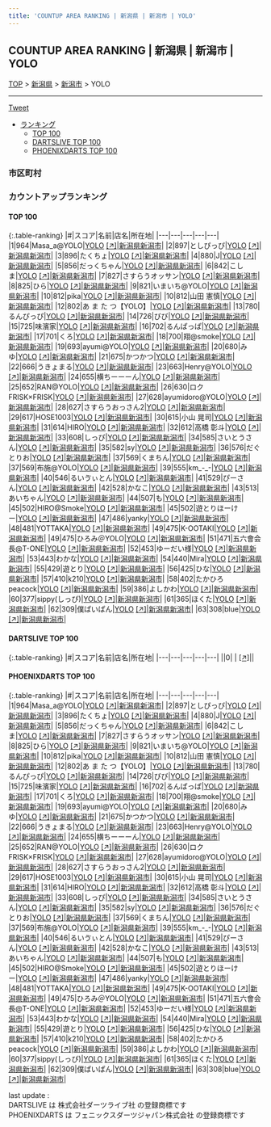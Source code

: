 ```yaml
---
title: 'COUNTUP AREA RANKING | 新潟県 | 新潟市 | YOLO'
---
```

## COUNTUP AREA RANKING | 新潟県 | 新潟市 | YOLO

[TOP](/darts/rank/) > [新潟県](/darts/rank/新潟県/) > [新潟市](/darts/rank/新潟県/新潟市/) > YOLO

___

<a href="https://twitter.com/share?ref_src=twsrc%5Etfw" data-text="COUNTUP AREA RANKING | 新潟県新潟市YOLO" class="twitter-share-button" data-hashtags="DARTSLIVE,PHOENIXDARTS,darts,ダーツ" data-show-count="false">Tweet</a>

* [ランキング](#カウントアップランキング)
    * [TOP 100](#top-100)
    * [DARTSLIVE TOP 100](#dartslive-top-100)
    * [PHOENIXDARTS TOP 100](#phoenixdarts-top-100)

### 市区町村

<ul>

</ul>

### カウントアップランキング

#### TOP 100



{:.table-ranking}
|#|スコア|名前|店名|所在地|
|---|---|---|---|---|
|1|964|<span class="rank-name-pd">Masa_a@YOLO</span>|<a href="/darts/rank/shops/82009.html">YOLO</a> <a href="https://vs.phoenixdarts.com/jp/shop/shopDetailInfo/s_82009?s_seq=82009">[↗]</a>|<a href="/darts/rank/新潟県/新潟市">新潟県新潟市</a>|
|2|897|<span class="rank-name-pd">としぴっぴ</span>|<a href="/darts/rank/shops/82009.html">YOLO</a> <a href="https://vs.phoenixdarts.com/jp/shop/shopDetailInfo/s_82009?s_seq=82009">[↗]</a>|<a href="/darts/rank/新潟県/新潟市">新潟県新潟市</a>|
|3|896|<span class="rank-name-pd">たくちょ</span>|<a href="/darts/rank/shops/82009.html">YOLO</a> <a href="https://vs.phoenixdarts.com/jp/shop/shopDetailInfo/s_82009?s_seq=82009">[↗]</a>|<a href="/darts/rank/新潟県/新潟市">新潟県新潟市</a>|
|4|880|<span class="rank-name-pd">J</span>|<a href="/darts/rank/shops/82009.html">YOLO</a> <a href="https://vs.phoenixdarts.com/jp/shop/shopDetailInfo/s_82009?s_seq=82009">[↗]</a>|<a href="/darts/rank/新潟県/新潟市">新潟県新潟市</a>|
|5|856|<span class="rank-name-pd">だっくちゃん</span>|<a href="/darts/rank/shops/82009.html">YOLO</a> <a href="https://vs.phoenixdarts.com/jp/shop/shopDetailInfo/s_82009?s_seq=82009">[↗]</a>|<a href="/darts/rank/新潟県/新潟市">新潟県新潟市</a>|
|6|842|<span class="rank-name-pd">こしま</span>|<a href="/darts/rank/shops/82009.html">YOLO</a> <a href="https://vs.phoenixdarts.com/jp/shop/shopDetailInfo/s_82009?s_seq=82009">[↗]</a>|<a href="/darts/rank/新潟県/新潟市">新潟県新潟市</a>|
|7|827|<span class="rank-name-pd">さすらうオッサン</span>|<a href="/darts/rank/shops/82009.html">YOLO</a> <a href="https://vs.phoenixdarts.com/jp/shop/shopDetailInfo/s_82009?s_seq=82009">[↗]</a>|<a href="/darts/rank/新潟県/新潟市">新潟県新潟市</a>|
|8|825|<span class="rank-name-pd">ひら</span>|<a href="/darts/rank/shops/82009.html">YOLO</a> <a href="https://vs.phoenixdarts.com/jp/shop/shopDetailInfo/s_82009?s_seq=82009">[↗]</a>|<a href="/darts/rank/新潟県/新潟市">新潟県新潟市</a>|
|9|821|<span class="rank-name-pd">いまいち@YOLO</span>|<a href="/darts/rank/shops/82009.html">YOLO</a> <a href="https://vs.phoenixdarts.com/jp/shop/shopDetailInfo/s_82009?s_seq=82009">[↗]</a>|<a href="/darts/rank/新潟県/新潟市">新潟県新潟市</a>|
|10|812|<span class="rank-name-pd">pika</span>|<a href="/darts/rank/shops/82009.html">YOLO</a> <a href="https://vs.phoenixdarts.com/jp/shop/shopDetailInfo/s_82009?s_seq=82009">[↗]</a>|<a href="/darts/rank/新潟県/新潟市">新潟県新潟市</a>|
|10|812|<span class="rank-name-pd">山田 憲慎</span>|<a href="/darts/rank/shops/82009.html">YOLO</a> <a href="https://vs.phoenixdarts.com/jp/shop/shopDetailInfo/s_82009?s_seq=82009">[↗]</a>|<a href="/darts/rank/新潟県/新潟市">新潟県新潟市</a>|
|12|802|<span class="rank-name-pd">あ ま た つ【YOLO】</span>|<a href="/darts/rank/shops/82009.html">YOLO</a> <a href="https://vs.phoenixdarts.com/jp/shop/shopDetailInfo/s_82009?s_seq=82009">[↗]</a>|<a href="/darts/rank/新潟県/新潟市">新潟県新潟市</a>|
|13|780|<span class="rank-name-pd">るんぴっぴ</span>|<a href="/darts/rank/shops/82009.html">YOLO</a> <a href="https://vs.phoenixdarts.com/jp/shop/shopDetailInfo/s_82009?s_seq=82009">[↗]</a>|<a href="/darts/rank/新潟県/新潟市">新潟県新潟市</a>|
|14|726|<span class="rank-name-pd">びび</span>|<a href="/darts/rank/shops/82009.html">YOLO</a> <a href="https://vs.phoenixdarts.com/jp/shop/shopDetailInfo/s_82009?s_seq=82009">[↗]</a>|<a href="/darts/rank/新潟県/新潟市">新潟県新潟市</a>|
|15|725|<span class="rank-name-pd">味濱家</span>|<a href="/darts/rank/shops/82009.html">YOLO</a> <a href="https://vs.phoenixdarts.com/jp/shop/shopDetailInfo/s_82009?s_seq=82009">[↗]</a>|<a href="/darts/rank/新潟県/新潟市">新潟県新潟市</a>|
|16|702|<span class="rank-name-pd">るんぱっぱ</span>|<a href="/darts/rank/shops/82009.html">YOLO</a> <a href="https://vs.phoenixdarts.com/jp/shop/shopDetailInfo/s_82009?s_seq=82009">[↗]</a>|<a href="/darts/rank/新潟県/新潟市">新潟県新潟市</a>|
|17|701|<span class="rank-name-pd">くろ</span>|<a href="/darts/rank/shops/82009.html">YOLO</a> <a href="https://vs.phoenixdarts.com/jp/shop/shopDetailInfo/s_82009?s_seq=82009">[↗]</a>|<a href="/darts/rank/新潟県/新潟市">新潟県新潟市</a>|
|18|700|<span class="rank-name-pd">翔@smoke</span>|<a href="/darts/rank/shops/82009.html">YOLO</a> <a href="https://vs.phoenixdarts.com/jp/shop/shopDetailInfo/s_82009?s_seq=82009">[↗]</a>|<a href="/darts/rank/新潟県/新潟市">新潟県新潟市</a>|
|19|693|<span class="rank-name-pd">ayumi@YOLO</span>|<a href="/darts/rank/shops/82009.html">YOLO</a> <a href="https://vs.phoenixdarts.com/jp/shop/shopDetailInfo/s_82009?s_seq=82009">[↗]</a>|<a href="/darts/rank/新潟県/新潟市">新潟県新潟市</a>|
|20|680|<span class="rank-name-pd">みゆ</span>|<a href="/darts/rank/shops/82009.html">YOLO</a> <a href="https://vs.phoenixdarts.com/jp/shop/shopDetailInfo/s_82009?s_seq=82009">[↗]</a>|<a href="/darts/rank/新潟県/新潟市">新潟県新潟市</a>|
|21|675|<span class="rank-name-pd">かつかつ</span>|<a href="/darts/rank/shops/82009.html">YOLO</a> <a href="https://vs.phoenixdarts.com/jp/shop/shopDetailInfo/s_82009?s_seq=82009">[↗]</a>|<a href="/darts/rank/新潟県/新潟市">新潟県新潟市</a>|
|22|666|<span class="rank-name-pd">うきょまる</span>|<a href="/darts/rank/shops/82009.html">YOLO</a> <a href="https://vs.phoenixdarts.com/jp/shop/shopDetailInfo/s_82009?s_seq=82009">[↗]</a>|<a href="/darts/rank/新潟県/新潟市">新潟県新潟市</a>|
|23|663|<span class="rank-name-pd">Henry@YOLO</span>|<a href="/darts/rank/shops/82009.html">YOLO</a> <a href="https://vs.phoenixdarts.com/jp/shop/shopDetailInfo/s_82009?s_seq=82009">[↗]</a>|<a href="/darts/rank/新潟県/新潟市">新潟県新潟市</a>|
|24|655|<span class="rank-name-pd">横ちーーーん</span>|<a href="/darts/rank/shops/82009.html">YOLO</a> <a href="https://vs.phoenixdarts.com/jp/shop/shopDetailInfo/s_82009?s_seq=82009">[↗]</a>|<a href="/darts/rank/新潟県/新潟市">新潟県新潟市</a>|
|25|652|<span class="rank-name-pd">RAN@YOLO</span>|<a href="/darts/rank/shops/82009.html">YOLO</a> <a href="https://vs.phoenixdarts.com/jp/shop/shopDetailInfo/s_82009?s_seq=82009">[↗]</a>|<a href="/darts/rank/新潟県/新潟市">新潟県新潟市</a>|
|26|630|<span class="rank-name-pd">ロク FRISK×FRISK</span>|<a href="/darts/rank/shops/82009.html">YOLO</a> <a href="https://vs.phoenixdarts.com/jp/shop/shopDetailInfo/s_82009?s_seq=82009">[↗]</a>|<a href="/darts/rank/新潟県/新潟市">新潟県新潟市</a>|
|27|628|<span class="rank-name-pd">ayumidoro@YOLO</span>|<a href="/darts/rank/shops/82009.html">YOLO</a> <a href="https://vs.phoenixdarts.com/jp/shop/shopDetailInfo/s_82009?s_seq=82009">[↗]</a>|<a href="/darts/rank/新潟県/新潟市">新潟県新潟市</a>|
|28|627|<span class="rank-name-pd">さすらうおっさん2</span>|<a href="/darts/rank/shops/82009.html">YOLO</a> <a href="https://vs.phoenixdarts.com/jp/shop/shopDetailInfo/s_82009?s_seq=82009">[↗]</a>|<a href="/darts/rank/新潟県/新潟市">新潟県新潟市</a>|
|29|617|<span class="rank-name-pd">HOSE1003</span>|<a href="/darts/rank/shops/82009.html">YOLO</a> <a href="https://vs.phoenixdarts.com/jp/shop/shopDetailInfo/s_82009?s_seq=82009">[↗]</a>|<a href="/darts/rank/新潟県/新潟市">新潟県新潟市</a>|
|30|615|<span class="rank-name-pd">小山 晃司</span>|<a href="/darts/rank/shops/82009.html">YOLO</a> <a href="https://vs.phoenixdarts.com/jp/shop/shopDetailInfo/s_82009?s_seq=82009">[↗]</a>|<a href="/darts/rank/新潟県/新潟市">新潟県新潟市</a>|
|31|614|<span class="rank-name-pd">HIRO</span>|<a href="/darts/rank/shops/82009.html">YOLO</a> <a href="https://vs.phoenixdarts.com/jp/shop/shopDetailInfo/s_82009?s_seq=82009">[↗]</a>|<a href="/darts/rank/新潟県/新潟市">新潟県新潟市</a>|
|32|612|<span class="rank-name-pd"><span class="pro-icon-pd"></span>高橋 彰斗</span>|<a href="/darts/rank/shops/82009.html">YOLO</a> <a href="https://vs.phoenixdarts.com/jp/shop/shopDetailInfo/s_82009?s_seq=82009">[↗]</a>|<a href="/darts/rank/新潟県/新潟市">新潟県新潟市</a>|
|33|608|<span class="rank-name-pd">しっぴ</span>|<a href="/darts/rank/shops/82009.html">YOLO</a> <a href="https://vs.phoenixdarts.com/jp/shop/shopDetailInfo/s_82009?s_seq=82009">[↗]</a>|<a href="/darts/rank/新潟県/新潟市">新潟県新潟市</a>|
|34|585|<span class="rank-name-pd">さいとうさん</span>|<a href="/darts/rank/shops/82009.html">YOLO</a> <a href="https://vs.phoenixdarts.com/jp/shop/shopDetailInfo/s_82009?s_seq=82009">[↗]</a>|<a href="/darts/rank/新潟県/新潟市">新潟県新潟市</a>|
|35|582|<span class="rank-name-pd">sy</span>|<a href="/darts/rank/shops/82009.html">YOLO</a> <a href="https://vs.phoenixdarts.com/jp/shop/shopDetailInfo/s_82009?s_seq=82009">[↗]</a>|<a href="/darts/rank/新潟県/新潟市">新潟県新潟市</a>|
|36|576|<span class="rank-name-pd">だぐとりお</span>|<a href="/darts/rank/shops/82009.html">YOLO</a> <a href="https://vs.phoenixdarts.com/jp/shop/shopDetailInfo/s_82009?s_seq=82009">[↗]</a>|<a href="/darts/rank/新潟県/新潟市">新潟県新潟市</a>|
|37|569|<span class="rank-name-pd">くまちん</span>|<a href="/darts/rank/shops/82009.html">YOLO</a> <a href="https://vs.phoenixdarts.com/jp/shop/shopDetailInfo/s_82009?s_seq=82009">[↗]</a>|<a href="/darts/rank/新潟県/新潟市">新潟県新潟市</a>|
|37|569|<span class="rank-name-pd">布施@YOLO</span>|<a href="/darts/rank/shops/82009.html">YOLO</a> <a href="https://vs.phoenixdarts.com/jp/shop/shopDetailInfo/s_82009?s_seq=82009">[↗]</a>|<a href="/darts/rank/新潟県/新潟市">新潟県新潟市</a>|
|39|555|<span class="rank-name-pd">km_-_-</span>|<a href="/darts/rank/shops/82009.html">YOLO</a> <a href="https://vs.phoenixdarts.com/jp/shop/shopDetailInfo/s_82009?s_seq=82009">[↗]</a>|<a href="/darts/rank/新潟県/新潟市">新潟県新潟市</a>|
|40|546|<span class="rank-name-pd">るいゔぃとん</span>|<a href="/darts/rank/shops/82009.html">YOLO</a> <a href="https://vs.phoenixdarts.com/jp/shop/shopDetailInfo/s_82009?s_seq=82009">[↗]</a>|<a href="/darts/rank/新潟県/新潟市">新潟県新潟市</a>|
|41|529|<span class="rank-name-pd">ぴーさん</span>|<a href="/darts/rank/shops/82009.html">YOLO</a> <a href="https://vs.phoenixdarts.com/jp/shop/shopDetailInfo/s_82009?s_seq=82009">[↗]</a>|<a href="/darts/rank/新潟県/新潟市">新潟県新潟市</a>|
|42|528|<span class="rank-name-pd">かなこ</span>|<a href="/darts/rank/shops/82009.html">YOLO</a> <a href="https://vs.phoenixdarts.com/jp/shop/shopDetailInfo/s_82009?s_seq=82009">[↗]</a>|<a href="/darts/rank/新潟県/新潟市">新潟県新潟市</a>|
|43|513|<span class="rank-name-pd">あいちゃん</span>|<a href="/darts/rank/shops/82009.html">YOLO</a> <a href="https://vs.phoenixdarts.com/jp/shop/shopDetailInfo/s_82009?s_seq=82009">[↗]</a>|<a href="/darts/rank/新潟県/新潟市">新潟県新潟市</a>|
|44|507|<span class="rank-name-pd">も</span>|<a href="/darts/rank/shops/82009.html">YOLO</a> <a href="https://vs.phoenixdarts.com/jp/shop/shopDetailInfo/s_82009?s_seq=82009">[↗]</a>|<a href="/darts/rank/新潟県/新潟市">新潟県新潟市</a>|
|45|502|<span class="rank-name-pd">HIRO@Smoke</span>|<a href="/darts/rank/shops/82009.html">YOLO</a> <a href="https://vs.phoenixdarts.com/jp/shop/shopDetailInfo/s_82009?s_seq=82009">[↗]</a>|<a href="/darts/rank/新潟県/新潟市">新潟県新潟市</a>|
|45|502|<span class="rank-name-pd">遊とりほーけー</span>|<a href="/darts/rank/shops/82009.html">YOLO</a> <a href="https://vs.phoenixdarts.com/jp/shop/shopDetailInfo/s_82009?s_seq=82009">[↗]</a>|<a href="/darts/rank/新潟県/新潟市">新潟県新潟市</a>|
|47|486|<span class="rank-name-pd">yanky</span>|<a href="/darts/rank/shops/82009.html">YOLO</a> <a href="https://vs.phoenixdarts.com/jp/shop/shopDetailInfo/s_82009?s_seq=82009">[↗]</a>|<a href="/darts/rank/新潟県/新潟市">新潟県新潟市</a>|
|48|481|<span class="rank-name-pd">YOTTAKA</span>|<a href="/darts/rank/shops/82009.html">YOLO</a> <a href="https://vs.phoenixdarts.com/jp/shop/shopDetailInfo/s_82009?s_seq=82009">[↗]</a>|<a href="/darts/rank/新潟県/新潟市">新潟県新潟市</a>|
|49|475|<span class="rank-name-pd">K-OOTAKI</span>|<a href="/darts/rank/shops/82009.html">YOLO</a> <a href="https://vs.phoenixdarts.com/jp/shop/shopDetailInfo/s_82009?s_seq=82009">[↗]</a>|<a href="/darts/rank/新潟県/新潟市">新潟県新潟市</a>|
|49|475|<span class="rank-name-pd">ひろみ＠YOLO</span>|<a href="/darts/rank/shops/82009.html">YOLO</a> <a href="https://vs.phoenixdarts.com/jp/shop/shopDetailInfo/s_82009?s_seq=82009">[↗]</a>|<a href="/darts/rank/新潟県/新潟市">新潟県新潟市</a>|
|51|471|<span class="rank-name-pd">五六會会長@T-ONE</span>|<a href="/darts/rank/shops/82009.html">YOLO</a> <a href="https://vs.phoenixdarts.com/jp/shop/shopDetailInfo/s_82009?s_seq=82009">[↗]</a>|<a href="/darts/rank/新潟県/新潟市">新潟県新潟市</a>|
|52|453|<span class="rank-name-pd">ゆーだい様</span>|<a href="/darts/rank/shops/82009.html">YOLO</a> <a href="https://vs.phoenixdarts.com/jp/shop/shopDetailInfo/s_82009?s_seq=82009">[↗]</a>|<a href="/darts/rank/新潟県/新潟市">新潟県新潟市</a>|
|53|443|<span class="rank-name-pd">わかな</span>|<a href="/darts/rank/shops/82009.html">YOLO</a> <a href="https://vs.phoenixdarts.com/jp/shop/shopDetailInfo/s_82009?s_seq=82009">[↗]</a>|<a href="/darts/rank/新潟県/新潟市">新潟県新潟市</a>|
|54|440|<span class="rank-name-pd">Mira</span>|<a href="/darts/rank/shops/82009.html">YOLO</a> <a href="https://vs.phoenixdarts.com/jp/shop/shopDetailInfo/s_82009?s_seq=82009">[↗]</a>|<a href="/darts/rank/新潟県/新潟市">新潟県新潟市</a>|
|55|429|<span class="rank-name-pd">遊とり</span>|<a href="/darts/rank/shops/82009.html">YOLO</a> <a href="https://vs.phoenixdarts.com/jp/shop/shopDetailInfo/s_82009?s_seq=82009">[↗]</a>|<a href="/darts/rank/新潟県/新潟市">新潟県新潟市</a>|
|56|425|<span class="rank-name-pd">ひな</span>|<a href="/darts/rank/shops/82009.html">YOLO</a> <a href="https://vs.phoenixdarts.com/jp/shop/shopDetailInfo/s_82009?s_seq=82009">[↗]</a>|<a href="/darts/rank/新潟県/新潟市">新潟県新潟市</a>|
|57|410|<span class="rank-name-pd">k210</span>|<a href="/darts/rank/shops/82009.html">YOLO</a> <a href="https://vs.phoenixdarts.com/jp/shop/shopDetailInfo/s_82009?s_seq=82009">[↗]</a>|<a href="/darts/rank/新潟県/新潟市">新潟県新潟市</a>|
|58|402|<span class="rank-name-pd">たかひろ peacock</span>|<a href="/darts/rank/shops/82009.html">YOLO</a> <a href="https://vs.phoenixdarts.com/jp/shop/shopDetailInfo/s_82009?s_seq=82009">[↗]</a>|<a href="/darts/rank/新潟県/新潟市">新潟県新潟市</a>|
|59|386|<span class="rank-name-pd">よしかわ</span>|<a href="/darts/rank/shops/82009.html">YOLO</a> <a href="https://vs.phoenixdarts.com/jp/shop/shopDetailInfo/s_82009?s_seq=82009">[↗]</a>|<a href="/darts/rank/新潟県/新潟市">新潟県新潟市</a>|
|60|377|<span class="rank-name-pd">sippy(しっぴ)</span>|<a href="/darts/rank/shops/82009.html">YOLO</a> <a href="https://vs.phoenixdarts.com/jp/shop/shopDetailInfo/s_82009?s_seq=82009">[↗]</a>|<a href="/darts/rank/新潟県/新潟市">新潟県新潟市</a>|
|61|365|<span class="rank-name-pd">ほくた</span>|<a href="/darts/rank/shops/82009.html">YOLO</a> <a href="https://vs.phoenixdarts.com/jp/shop/shopDetailInfo/s_82009?s_seq=82009">[↗]</a>|<a href="/darts/rank/新潟県/新潟市">新潟県新潟市</a>|
|62|309|<span class="rank-name-pd">僕ぱいぱん</span>|<a href="/darts/rank/shops/82009.html">YOLO</a> <a href="https://vs.phoenixdarts.com/jp/shop/shopDetailInfo/s_82009?s_seq=82009">[↗]</a>|<a href="/darts/rank/新潟県/新潟市">新潟県新潟市</a>|
|63|308|<span class="rank-name-pd">blue</span>|<a href="/darts/rank/shops/82009.html">YOLO</a> <a href="https://vs.phoenixdarts.com/jp/shop/shopDetailInfo/s_82009?s_seq=82009">[↗]</a>|<a href="/darts/rank/新潟県/新潟市">新潟県新潟市</a>|


#### DARTSLIVE TOP 100



{:.table-ranking}
|#|スコア|名前|店名|所在地|
|---|---|---|---|---|
||0|<span class="rank-name-dl"> </span>|<a href="/darts/rank/shops/.html"></a> <a href="">[↗]</a>|<a href="/darts/rank//"></a>|


#### PHOENIXDARTS TOP 100



{:.table-ranking}
|#|スコア|名前|店名|所在地|
|---|---|---|---|---|
|1|964|<span class="rank-name-pd">Masa_a@YOLO</span>|<a href="/darts/rank/shops/82009.html">YOLO</a> <a href="https://vs.phoenixdarts.com/jp/shop/shopDetailInfo/s_82009?s_seq=82009">[↗]</a>|<a href="/darts/rank/新潟県/新潟市">新潟県新潟市</a>|
|2|897|<span class="rank-name-pd">としぴっぴ</span>|<a href="/darts/rank/shops/82009.html">YOLO</a> <a href="https://vs.phoenixdarts.com/jp/shop/shopDetailInfo/s_82009?s_seq=82009">[↗]</a>|<a href="/darts/rank/新潟県/新潟市">新潟県新潟市</a>|
|3|896|<span class="rank-name-pd">たくちょ</span>|<a href="/darts/rank/shops/82009.html">YOLO</a> <a href="https://vs.phoenixdarts.com/jp/shop/shopDetailInfo/s_82009?s_seq=82009">[↗]</a>|<a href="/darts/rank/新潟県/新潟市">新潟県新潟市</a>|
|4|880|<span class="rank-name-pd">J</span>|<a href="/darts/rank/shops/82009.html">YOLO</a> <a href="https://vs.phoenixdarts.com/jp/shop/shopDetailInfo/s_82009?s_seq=82009">[↗]</a>|<a href="/darts/rank/新潟県/新潟市">新潟県新潟市</a>|
|5|856|<span class="rank-name-pd">だっくちゃん</span>|<a href="/darts/rank/shops/82009.html">YOLO</a> <a href="https://vs.phoenixdarts.com/jp/shop/shopDetailInfo/s_82009?s_seq=82009">[↗]</a>|<a href="/darts/rank/新潟県/新潟市">新潟県新潟市</a>|
|6|842|<span class="rank-name-pd">こしま</span>|<a href="/darts/rank/shops/82009.html">YOLO</a> <a href="https://vs.phoenixdarts.com/jp/shop/shopDetailInfo/s_82009?s_seq=82009">[↗]</a>|<a href="/darts/rank/新潟県/新潟市">新潟県新潟市</a>|
|7|827|<span class="rank-name-pd">さすらうオッサン</span>|<a href="/darts/rank/shops/82009.html">YOLO</a> <a href="https://vs.phoenixdarts.com/jp/shop/shopDetailInfo/s_82009?s_seq=82009">[↗]</a>|<a href="/darts/rank/新潟県/新潟市">新潟県新潟市</a>|
|8|825|<span class="rank-name-pd">ひら</span>|<a href="/darts/rank/shops/82009.html">YOLO</a> <a href="https://vs.phoenixdarts.com/jp/shop/shopDetailInfo/s_82009?s_seq=82009">[↗]</a>|<a href="/darts/rank/新潟県/新潟市">新潟県新潟市</a>|
|9|821|<span class="rank-name-pd">いまいち@YOLO</span>|<a href="/darts/rank/shops/82009.html">YOLO</a> <a href="https://vs.phoenixdarts.com/jp/shop/shopDetailInfo/s_82009?s_seq=82009">[↗]</a>|<a href="/darts/rank/新潟県/新潟市">新潟県新潟市</a>|
|10|812|<span class="rank-name-pd">pika</span>|<a href="/darts/rank/shops/82009.html">YOLO</a> <a href="https://vs.phoenixdarts.com/jp/shop/shopDetailInfo/s_82009?s_seq=82009">[↗]</a>|<a href="/darts/rank/新潟県/新潟市">新潟県新潟市</a>|
|10|812|<span class="rank-name-pd">山田 憲慎</span>|<a href="/darts/rank/shops/82009.html">YOLO</a> <a href="https://vs.phoenixdarts.com/jp/shop/shopDetailInfo/s_82009?s_seq=82009">[↗]</a>|<a href="/darts/rank/新潟県/新潟市">新潟県新潟市</a>|
|12|802|<span class="rank-name-pd">あ ま た つ【YOLO】</span>|<a href="/darts/rank/shops/82009.html">YOLO</a> <a href="https://vs.phoenixdarts.com/jp/shop/shopDetailInfo/s_82009?s_seq=82009">[↗]</a>|<a href="/darts/rank/新潟県/新潟市">新潟県新潟市</a>|
|13|780|<span class="rank-name-pd">るんぴっぴ</span>|<a href="/darts/rank/shops/82009.html">YOLO</a> <a href="https://vs.phoenixdarts.com/jp/shop/shopDetailInfo/s_82009?s_seq=82009">[↗]</a>|<a href="/darts/rank/新潟県/新潟市">新潟県新潟市</a>|
|14|726|<span class="rank-name-pd">びび</span>|<a href="/darts/rank/shops/82009.html">YOLO</a> <a href="https://vs.phoenixdarts.com/jp/shop/shopDetailInfo/s_82009?s_seq=82009">[↗]</a>|<a href="/darts/rank/新潟県/新潟市">新潟県新潟市</a>|
|15|725|<span class="rank-name-pd">味濱家</span>|<a href="/darts/rank/shops/82009.html">YOLO</a> <a href="https://vs.phoenixdarts.com/jp/shop/shopDetailInfo/s_82009?s_seq=82009">[↗]</a>|<a href="/darts/rank/新潟県/新潟市">新潟県新潟市</a>|
|16|702|<span class="rank-name-pd">るんぱっぱ</span>|<a href="/darts/rank/shops/82009.html">YOLO</a> <a href="https://vs.phoenixdarts.com/jp/shop/shopDetailInfo/s_82009?s_seq=82009">[↗]</a>|<a href="/darts/rank/新潟県/新潟市">新潟県新潟市</a>|
|17|701|<span class="rank-name-pd">くろ</span>|<a href="/darts/rank/shops/82009.html">YOLO</a> <a href="https://vs.phoenixdarts.com/jp/shop/shopDetailInfo/s_82009?s_seq=82009">[↗]</a>|<a href="/darts/rank/新潟県/新潟市">新潟県新潟市</a>|
|18|700|<span class="rank-name-pd">翔@smoke</span>|<a href="/darts/rank/shops/82009.html">YOLO</a> <a href="https://vs.phoenixdarts.com/jp/shop/shopDetailInfo/s_82009?s_seq=82009">[↗]</a>|<a href="/darts/rank/新潟県/新潟市">新潟県新潟市</a>|
|19|693|<span class="rank-name-pd">ayumi@YOLO</span>|<a href="/darts/rank/shops/82009.html">YOLO</a> <a href="https://vs.phoenixdarts.com/jp/shop/shopDetailInfo/s_82009?s_seq=82009">[↗]</a>|<a href="/darts/rank/新潟県/新潟市">新潟県新潟市</a>|
|20|680|<span class="rank-name-pd">みゆ</span>|<a href="/darts/rank/shops/82009.html">YOLO</a> <a href="https://vs.phoenixdarts.com/jp/shop/shopDetailInfo/s_82009?s_seq=82009">[↗]</a>|<a href="/darts/rank/新潟県/新潟市">新潟県新潟市</a>|
|21|675|<span class="rank-name-pd">かつかつ</span>|<a href="/darts/rank/shops/82009.html">YOLO</a> <a href="https://vs.phoenixdarts.com/jp/shop/shopDetailInfo/s_82009?s_seq=82009">[↗]</a>|<a href="/darts/rank/新潟県/新潟市">新潟県新潟市</a>|
|22|666|<span class="rank-name-pd">うきょまる</span>|<a href="/darts/rank/shops/82009.html">YOLO</a> <a href="https://vs.phoenixdarts.com/jp/shop/shopDetailInfo/s_82009?s_seq=82009">[↗]</a>|<a href="/darts/rank/新潟県/新潟市">新潟県新潟市</a>|
|23|663|<span class="rank-name-pd">Henry@YOLO</span>|<a href="/darts/rank/shops/82009.html">YOLO</a> <a href="https://vs.phoenixdarts.com/jp/shop/shopDetailInfo/s_82009?s_seq=82009">[↗]</a>|<a href="/darts/rank/新潟県/新潟市">新潟県新潟市</a>|
|24|655|<span class="rank-name-pd">横ちーーーん</span>|<a href="/darts/rank/shops/82009.html">YOLO</a> <a href="https://vs.phoenixdarts.com/jp/shop/shopDetailInfo/s_82009?s_seq=82009">[↗]</a>|<a href="/darts/rank/新潟県/新潟市">新潟県新潟市</a>|
|25|652|<span class="rank-name-pd">RAN@YOLO</span>|<a href="/darts/rank/shops/82009.html">YOLO</a> <a href="https://vs.phoenixdarts.com/jp/shop/shopDetailInfo/s_82009?s_seq=82009">[↗]</a>|<a href="/darts/rank/新潟県/新潟市">新潟県新潟市</a>|
|26|630|<span class="rank-name-pd">ロク FRISK×FRISK</span>|<a href="/darts/rank/shops/82009.html">YOLO</a> <a href="https://vs.phoenixdarts.com/jp/shop/shopDetailInfo/s_82009?s_seq=82009">[↗]</a>|<a href="/darts/rank/新潟県/新潟市">新潟県新潟市</a>|
|27|628|<span class="rank-name-pd">ayumidoro@YOLO</span>|<a href="/darts/rank/shops/82009.html">YOLO</a> <a href="https://vs.phoenixdarts.com/jp/shop/shopDetailInfo/s_82009?s_seq=82009">[↗]</a>|<a href="/darts/rank/新潟県/新潟市">新潟県新潟市</a>|
|28|627|<span class="rank-name-pd">さすらうおっさん2</span>|<a href="/darts/rank/shops/82009.html">YOLO</a> <a href="https://vs.phoenixdarts.com/jp/shop/shopDetailInfo/s_82009?s_seq=82009">[↗]</a>|<a href="/darts/rank/新潟県/新潟市">新潟県新潟市</a>|
|29|617|<span class="rank-name-pd">HOSE1003</span>|<a href="/darts/rank/shops/82009.html">YOLO</a> <a href="https://vs.phoenixdarts.com/jp/shop/shopDetailInfo/s_82009?s_seq=82009">[↗]</a>|<a href="/darts/rank/新潟県/新潟市">新潟県新潟市</a>|
|30|615|<span class="rank-name-pd">小山 晃司</span>|<a href="/darts/rank/shops/82009.html">YOLO</a> <a href="https://vs.phoenixdarts.com/jp/shop/shopDetailInfo/s_82009?s_seq=82009">[↗]</a>|<a href="/darts/rank/新潟県/新潟市">新潟県新潟市</a>|
|31|614|<span class="rank-name-pd">HIRO</span>|<a href="/darts/rank/shops/82009.html">YOLO</a> <a href="https://vs.phoenixdarts.com/jp/shop/shopDetailInfo/s_82009?s_seq=82009">[↗]</a>|<a href="/darts/rank/新潟県/新潟市">新潟県新潟市</a>|
|32|612|<span class="rank-name-pd"><span class="pro-icon-pd"></span>高橋 彰斗</span>|<a href="/darts/rank/shops/82009.html">YOLO</a> <a href="https://vs.phoenixdarts.com/jp/shop/shopDetailInfo/s_82009?s_seq=82009">[↗]</a>|<a href="/darts/rank/新潟県/新潟市">新潟県新潟市</a>|
|33|608|<span class="rank-name-pd">しっぴ</span>|<a href="/darts/rank/shops/82009.html">YOLO</a> <a href="https://vs.phoenixdarts.com/jp/shop/shopDetailInfo/s_82009?s_seq=82009">[↗]</a>|<a href="/darts/rank/新潟県/新潟市">新潟県新潟市</a>|
|34|585|<span class="rank-name-pd">さいとうさん</span>|<a href="/darts/rank/shops/82009.html">YOLO</a> <a href="https://vs.phoenixdarts.com/jp/shop/shopDetailInfo/s_82009?s_seq=82009">[↗]</a>|<a href="/darts/rank/新潟県/新潟市">新潟県新潟市</a>|
|35|582|<span class="rank-name-pd">sy</span>|<a href="/darts/rank/shops/82009.html">YOLO</a> <a href="https://vs.phoenixdarts.com/jp/shop/shopDetailInfo/s_82009?s_seq=82009">[↗]</a>|<a href="/darts/rank/新潟県/新潟市">新潟県新潟市</a>|
|36|576|<span class="rank-name-pd">だぐとりお</span>|<a href="/darts/rank/shops/82009.html">YOLO</a> <a href="https://vs.phoenixdarts.com/jp/shop/shopDetailInfo/s_82009?s_seq=82009">[↗]</a>|<a href="/darts/rank/新潟県/新潟市">新潟県新潟市</a>|
|37|569|<span class="rank-name-pd">くまちん</span>|<a href="/darts/rank/shops/82009.html">YOLO</a> <a href="https://vs.phoenixdarts.com/jp/shop/shopDetailInfo/s_82009?s_seq=82009">[↗]</a>|<a href="/darts/rank/新潟県/新潟市">新潟県新潟市</a>|
|37|569|<span class="rank-name-pd">布施@YOLO</span>|<a href="/darts/rank/shops/82009.html">YOLO</a> <a href="https://vs.phoenixdarts.com/jp/shop/shopDetailInfo/s_82009?s_seq=82009">[↗]</a>|<a href="/darts/rank/新潟県/新潟市">新潟県新潟市</a>|
|39|555|<span class="rank-name-pd">km_-_-</span>|<a href="/darts/rank/shops/82009.html">YOLO</a> <a href="https://vs.phoenixdarts.com/jp/shop/shopDetailInfo/s_82009?s_seq=82009">[↗]</a>|<a href="/darts/rank/新潟県/新潟市">新潟県新潟市</a>|
|40|546|<span class="rank-name-pd">るいゔぃとん</span>|<a href="/darts/rank/shops/82009.html">YOLO</a> <a href="https://vs.phoenixdarts.com/jp/shop/shopDetailInfo/s_82009?s_seq=82009">[↗]</a>|<a href="/darts/rank/新潟県/新潟市">新潟県新潟市</a>|
|41|529|<span class="rank-name-pd">ぴーさん</span>|<a href="/darts/rank/shops/82009.html">YOLO</a> <a href="https://vs.phoenixdarts.com/jp/shop/shopDetailInfo/s_82009?s_seq=82009">[↗]</a>|<a href="/darts/rank/新潟県/新潟市">新潟県新潟市</a>|
|42|528|<span class="rank-name-pd">かなこ</span>|<a href="/darts/rank/shops/82009.html">YOLO</a> <a href="https://vs.phoenixdarts.com/jp/shop/shopDetailInfo/s_82009?s_seq=82009">[↗]</a>|<a href="/darts/rank/新潟県/新潟市">新潟県新潟市</a>|
|43|513|<span class="rank-name-pd">あいちゃん</span>|<a href="/darts/rank/shops/82009.html">YOLO</a> <a href="https://vs.phoenixdarts.com/jp/shop/shopDetailInfo/s_82009?s_seq=82009">[↗]</a>|<a href="/darts/rank/新潟県/新潟市">新潟県新潟市</a>|
|44|507|<span class="rank-name-pd">も</span>|<a href="/darts/rank/shops/82009.html">YOLO</a> <a href="https://vs.phoenixdarts.com/jp/shop/shopDetailInfo/s_82009?s_seq=82009">[↗]</a>|<a href="/darts/rank/新潟県/新潟市">新潟県新潟市</a>|
|45|502|<span class="rank-name-pd">HIRO@Smoke</span>|<a href="/darts/rank/shops/82009.html">YOLO</a> <a href="https://vs.phoenixdarts.com/jp/shop/shopDetailInfo/s_82009?s_seq=82009">[↗]</a>|<a href="/darts/rank/新潟県/新潟市">新潟県新潟市</a>|
|45|502|<span class="rank-name-pd">遊とりほーけー</span>|<a href="/darts/rank/shops/82009.html">YOLO</a> <a href="https://vs.phoenixdarts.com/jp/shop/shopDetailInfo/s_82009?s_seq=82009">[↗]</a>|<a href="/darts/rank/新潟県/新潟市">新潟県新潟市</a>|
|47|486|<span class="rank-name-pd">yanky</span>|<a href="/darts/rank/shops/82009.html">YOLO</a> <a href="https://vs.phoenixdarts.com/jp/shop/shopDetailInfo/s_82009?s_seq=82009">[↗]</a>|<a href="/darts/rank/新潟県/新潟市">新潟県新潟市</a>|
|48|481|<span class="rank-name-pd">YOTTAKA</span>|<a href="/darts/rank/shops/82009.html">YOLO</a> <a href="https://vs.phoenixdarts.com/jp/shop/shopDetailInfo/s_82009?s_seq=82009">[↗]</a>|<a href="/darts/rank/新潟県/新潟市">新潟県新潟市</a>|
|49|475|<span class="rank-name-pd">K-OOTAKI</span>|<a href="/darts/rank/shops/82009.html">YOLO</a> <a href="https://vs.phoenixdarts.com/jp/shop/shopDetailInfo/s_82009?s_seq=82009">[↗]</a>|<a href="/darts/rank/新潟県/新潟市">新潟県新潟市</a>|
|49|475|<span class="rank-name-pd">ひろみ＠YOLO</span>|<a href="/darts/rank/shops/82009.html">YOLO</a> <a href="https://vs.phoenixdarts.com/jp/shop/shopDetailInfo/s_82009?s_seq=82009">[↗]</a>|<a href="/darts/rank/新潟県/新潟市">新潟県新潟市</a>|
|51|471|<span class="rank-name-pd">五六會会長@T-ONE</span>|<a href="/darts/rank/shops/82009.html">YOLO</a> <a href="https://vs.phoenixdarts.com/jp/shop/shopDetailInfo/s_82009?s_seq=82009">[↗]</a>|<a href="/darts/rank/新潟県/新潟市">新潟県新潟市</a>|
|52|453|<span class="rank-name-pd">ゆーだい様</span>|<a href="/darts/rank/shops/82009.html">YOLO</a> <a href="https://vs.phoenixdarts.com/jp/shop/shopDetailInfo/s_82009?s_seq=82009">[↗]</a>|<a href="/darts/rank/新潟県/新潟市">新潟県新潟市</a>|
|53|443|<span class="rank-name-pd">わかな</span>|<a href="/darts/rank/shops/82009.html">YOLO</a> <a href="https://vs.phoenixdarts.com/jp/shop/shopDetailInfo/s_82009?s_seq=82009">[↗]</a>|<a href="/darts/rank/新潟県/新潟市">新潟県新潟市</a>|
|54|440|<span class="rank-name-pd">Mira</span>|<a href="/darts/rank/shops/82009.html">YOLO</a> <a href="https://vs.phoenixdarts.com/jp/shop/shopDetailInfo/s_82009?s_seq=82009">[↗]</a>|<a href="/darts/rank/新潟県/新潟市">新潟県新潟市</a>|
|55|429|<span class="rank-name-pd">遊とり</span>|<a href="/darts/rank/shops/82009.html">YOLO</a> <a href="https://vs.phoenixdarts.com/jp/shop/shopDetailInfo/s_82009?s_seq=82009">[↗]</a>|<a href="/darts/rank/新潟県/新潟市">新潟県新潟市</a>|
|56|425|<span class="rank-name-pd">ひな</span>|<a href="/darts/rank/shops/82009.html">YOLO</a> <a href="https://vs.phoenixdarts.com/jp/shop/shopDetailInfo/s_82009?s_seq=82009">[↗]</a>|<a href="/darts/rank/新潟県/新潟市">新潟県新潟市</a>|
|57|410|<span class="rank-name-pd">k210</span>|<a href="/darts/rank/shops/82009.html">YOLO</a> <a href="https://vs.phoenixdarts.com/jp/shop/shopDetailInfo/s_82009?s_seq=82009">[↗]</a>|<a href="/darts/rank/新潟県/新潟市">新潟県新潟市</a>|
|58|402|<span class="rank-name-pd">たかひろ peacock</span>|<a href="/darts/rank/shops/82009.html">YOLO</a> <a href="https://vs.phoenixdarts.com/jp/shop/shopDetailInfo/s_82009?s_seq=82009">[↗]</a>|<a href="/darts/rank/新潟県/新潟市">新潟県新潟市</a>|
|59|386|<span class="rank-name-pd">よしかわ</span>|<a href="/darts/rank/shops/82009.html">YOLO</a> <a href="https://vs.phoenixdarts.com/jp/shop/shopDetailInfo/s_82009?s_seq=82009">[↗]</a>|<a href="/darts/rank/新潟県/新潟市">新潟県新潟市</a>|
|60|377|<span class="rank-name-pd">sippy(しっぴ)</span>|<a href="/darts/rank/shops/82009.html">YOLO</a> <a href="https://vs.phoenixdarts.com/jp/shop/shopDetailInfo/s_82009?s_seq=82009">[↗]</a>|<a href="/darts/rank/新潟県/新潟市">新潟県新潟市</a>|
|61|365|<span class="rank-name-pd">ほくた</span>|<a href="/darts/rank/shops/82009.html">YOLO</a> <a href="https://vs.phoenixdarts.com/jp/shop/shopDetailInfo/s_82009?s_seq=82009">[↗]</a>|<a href="/darts/rank/新潟県/新潟市">新潟県新潟市</a>|
|62|309|<span class="rank-name-pd">僕ぱいぱん</span>|<a href="/darts/rank/shops/82009.html">YOLO</a> <a href="https://vs.phoenixdarts.com/jp/shop/shopDetailInfo/s_82009?s_seq=82009">[↗]</a>|<a href="/darts/rank/新潟県/新潟市">新潟県新潟市</a>|
|63|308|<span class="rank-name-pd">blue</span>|<a href="/darts/rank/shops/82009.html">YOLO</a> <a href="https://vs.phoenixdarts.com/jp/shop/shopDetailInfo/s_82009?s_seq=82009">[↗]</a>|<a href="/darts/rank/新潟県/新潟市">新潟県新潟市</a>|


<div class="footer border-top border-gray-light mt-5 pt-3 text-right text-gray">
    last update : <span style="font-weight: italic" id="foot_last_modified"></span><br />
    DARTSLIVE は 株式会社ダーツライブ社 の登録商標です<br />
    PHOENIXDARTS は フェニックスダーツジャパン株式会社 の登録商標です<br />
</div>

<script src="https://cdnjs.cloudflare.com/ajax/libs/jquery.tablesorter/2.31.3/js/jquery.tablesorter.min.js" integrity="sha512-qzgd5cYSZcosqpzpn7zF2ZId8f/8CHmFKZ8j7mU4OUXTNRd5g+ZHBPsgKEwoqxCtdQvExE5LprwwPAgoicguNg==" crossorigin="anonymous" referrerpolicy="no-referrer"></script>
<link rel="stylesheet" href="https://cdnjs.cloudflare.com/ajax/libs/jquery.tablesorter/2.31.3/css/theme.default.min.css" integrity="sha512-wghhOJkjQX0Lh3NSWvNKeZ0ZpNn+SPVXX1Qyc9OCaogADktxrBiBdKGDoqVUOyhStvMBmJQ8ZdMHiR3wuEq8+w==" crossorigin="anonymous" referrerpolicy="no-referrer" />
<script>
$(function() {
    $(".table-ranking").tablesorter({sortList:[[0, 0]]});
    $("#foot_last_modified").text(formatDate(new Date(document.lastModified), 'yyyy-MM-dd HH:mm:ss'));
});
</script>

<script async src="https://platform.twitter.com/widgets.js" charset="utf-8"></script>